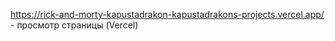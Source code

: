 https://rick-and-morty-kapustadrakon-kapustadrakons-projects.vercel.app/ - просмотр страницы (Vercel)
